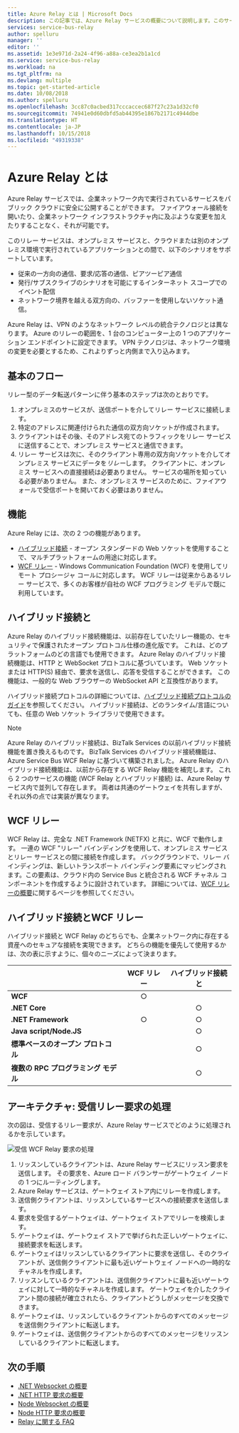 ```yaml
---
title: Azure Relay とは | Microsoft Docs
description: この記事では、Azure Relay サービスの概要について説明します。このサービスを使用すると、ファイアウォール接続を開いたり、ネットワーク インフラストラクチャ内に及ぶような変更を加えたりせずに、企業ネットワーク内で実行されるオンプレミスのサービスを利用するクラウド アプリケーションを開発できます。
services: service-bus-relay
author: spelluru
manager: ''
editor: ''
ms.assetid: 1e3e971d-2a24-4f96-a88a-ce3ea2b1a1cd
ms.service: service-bus-relay
ms.workload: na
ms.tgt_pltfrm: na
ms.devlang: multiple
ms.topic: get-started-article
ms.date: 10/08/2018
ms.author: spelluru
ms.openlocfilehash: 3cc87c0acbed317cccaccec687f27c23a1d32cf0
ms.sourcegitcommit: 74941e0d60dbfd5ab44395e1867b2171c4944dbe
ms.translationtype: HT
ms.contentlocale: ja-JP
ms.lasthandoff: 10/15/2018
ms.locfileid: "49319338"
---
```

# <a name="what-is-azure-relay"></a>Azure Relay とは
Azure Relay サービスでは、企業ネットワーク内で実行されているサービスをパブリック クラウドに安全に公開することができます。 ファイアウォール接続を開いたり、企業ネットワーク インフラストラクチャ内に及ぶような変更を加えたりすることなく、それが可能です。 

このリレー サービスは、オンプレミス サービスと、クラウドまたは別のオンプレミス環境で実行されているアプリケーションとの間で、以下のシナリオをサポートしています。 

- 従来の一方向の通信、要求/応答の通信、ピアツーピア通信 
- 発行/サブスクライブのシナリオを可能にするインターネット スコープでのイベント配信 
- ネットワーク境界を越える双方向の、バッファーを使用しないソケット通信。

Azure Relay は、VPN のようなネットワーク レベルの統合テクノロジとは異なります。 Azure のリレーの範囲を、1 台のコンピューター上の 1 つのアプリケーション エンドポイントに設定できます。 VPN テクノロジは、ネットワーク環境の変更を必要とするため、これよりずっと内側まで入り込みます。 

## <a name="basic-flow"></a>基本のフロー
リレー型のデータ転送パターンに伴う基本のステップは次のとおりです。

1. オンプレミスのサービスが、送信ポートを介してリレー サービスに接続します。 
2. 特定のアドレスに関連付けられた通信の双方向ソケットが作成されます。 
3. クライアントはその後、そのアドレス宛てのトラフィックをリレー サービスに送信することで、オンプレミス サービスと通信できます。 
4. リレー サービスは次に、そのクライアント専用の双方向ソケットを介してオンプレミス サービスにデータを*リレー*します。 クライアントに、オンプレミス サービスへの直接接続は必要ありません。 サービスの場所を知っている必要がありません。 また、オンプレミス サービスのために、ファイアウォールで受信ポートを開いておく必要はありません。


## <a name="features"></a>機能 
Azure Relay には、次の 2 つの機能があります。

- [ハイブリッド接続](#hybrid-connections) - オープン スタンダードの Web ソケットを使用することで、マルチプラットフォームの用途に対応します。
- [WCF リレー](#wcf-relays) - Windows Communication Foundation (WCF) を使用してリモート プロシージャ コールに対応します。 WCF リレーは従来からあるリレー サービスで、多くのお客様が自社の WCF プログラミング モデルで既に利用しています。

## <a name="hybrid-connections"></a>ハイブリッド接続と

Azure Relay のハイブリッド接続機能は、以前存在していたリレー機能の、セキュリティで保護されたオープン プロトコル仕様の進化版です。 これは、どのプラットフォームのどの言語でも使用できます。 Azure Relay のハイブリッド接続機能は、HTTP と WebSocket プロトコルに基づいています。 Web ソケットまたは HTTP(S) 経由で、要求を送信し、応答を受信することができます。 この機能は、一般的な Web ブラウザーの WebSocket API と互換性があります。 

ハイブリッド接続プロトコルの詳細については、[ハイブリッド接続プロトコルのガイド](relay-hybrid-connections-protocol.md)を参照してください。 ハイブリッド接続は、どのランタイム/言語についても、任意の Web ソケット ライブラリで使用できます。

> [!NOTE]
> Azure Relay のハイブリッド接続は、BizTalk Services の以前ハイブリッド接続機能を置き換えるものです。 BizTalk Services のハイブリッド接続機能は、Azure Service Bus WCF Relay に基づいて構築されました。 Azure Relay のハイブリッド接続機能は、以前から存在する WCF Relay 機能を補完します。 これら 2 つのサービスの機能 (WCF Relay とハイブリッド接続) は、Azure Relay サービス内で並列して存在します。 両者は共通のゲートウェイを共有しますが、それ以外の点では実装が異なります。

## <a name="wcf-relay"></a>WCF リレー
WCF Relay は、完全な .NET Framework (NETFX) と共に、WCF で動作します。 一連の WCF "リレー" バインディングを使用して、オンプレミス サービスとリレー サービスとの間に接続を作成します。 バックグラウンドで、リレー バインディングは、新しいトランスポート バインディング要素にマッピングされます。この要素は、クラウド内の Service Bus と統合される WCF チャネル コンポーネントを作成するように設計されています。 詳細については、[WCF リレーの概要](relay-wcf-dotnet-get-started.md)に関するページを参照してください。

## <a name="hybrid-connections-vs-wcf-relay"></a>ハイブリッド接続とWCF リレー
ハイブリッド接続と WCF Relay のどちらでも、企業ネットワーク内に存在する資産へのセキュアな接続を実現できます。 どちらの機能を優先して使用するかは、次の表に示すように、個々のニーズによって決まります。

|  | WCF リレー | ハイブリッド接続と |
| --- |:---:|:---:|
| **WCF** |○ | |
| **.NET Core** | |○ |
| **.NET Framework** |○ |○ |
| **Java script/Node.JS** | |○ |
| **標準ベースのオープン プロトコル** | |○ |
| **複数の RPC プログラミング モデル** | |○ |

## <a name="architecture-processing-of-incoming-relay-requests"></a>アーキテクチャ: 受信リレー要求の処理
次の図は、受信するリレー要求が、Azure Relay サービスでどのように処理されるかを示しています。

![受信 WCF Relay 要求の処理](./media/relay-what-is-it/ic690645.png)

1. リッスンしているクライアントは、Azure Relay サービスにリッスン要求を送信します。 その要求を、Azure ロード バランサーがゲートウェイ ノードの 1 つにルーティングします。 
2. Azure Relay サービスは、ゲートウェイ ストア内にリレーを作成します。 
3. 送信側クライアントは、リッスンしているサービスへの接続要求を送信します。 
4. 要求を受信するゲートウェイは、ゲートウェイ ストアでリレーを検索します。 
5. ゲートウェイは、ゲートウェイ ストアで挙げられた正しいゲートウェイに、接続要求を転送します。 
6. ゲートウェイはリッスンしているクライアントに要求を送信し、そのクライアントが、送信側クライアントに最も近いゲートウェイ ノードへの一時的なチャネルを作成します。 
7. リッスンしているクライアントは、送信側クライアントに最も近いゲートウェイに対して一時的なチャネルを作成します。 ゲートウェイを介したクライアント間の接続が確立されたら、クライアントどうしがメッセージを交換できます。 
8. ゲートウェイは、リッスンしているクライアントからのすべてのメッセージを送信側クライアントに転送します。 
9. ゲートウェイは、送信側クライアントからのすべてのメッセージをリッスンしているクライアントに転送します。  

## <a name="next-steps"></a>次の手順
* [.NET Websocket の概要](relay-hybrid-connections-dotnet-get-started.md)
* [.NET HTTP 要求の概要](relay-hybrid-connections-http-requests-dotnet-get-started.md)
* [Node Websocket の概要](relay-hybrid-connections-node-get-started.md)
* [Node HTTP 要求の概要](relay-hybrid-connections-http-requests-node-get-started.md)
* [Relay に関する FAQ](relay-faq.md)

